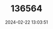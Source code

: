 ---
title: "136564"
category: "Otomops madagascariensis"
draft: false
date: 2024-02-22 13:03:51
languages:
  English: ["Madagascar Free-tailed Bat"]
---